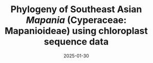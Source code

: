 ---
title: "Phylogeny of Southeast Asian <i>Mapania</i> (Cyperaceae: Mapanioideae) using chloroplast sequence data"
collection: publications
permalink: /publication/Shabdin et al 2025 BJLS Mapania
date: 2025-01-30
venue: 'Botanical Journal of the Linnean Society'
paperurl: '/files/pdf/research/Shabdin et al 2025 BJLS Mapania.pdf'
link: 'https://doi.org/10.1093/botlinnean/boaf001'
#code: 'https://doi.org/...'
#github: 'https://github.com/jimarcor/...'
#figshare: 'https://figshare.com/...
citation: 'Shabdin Z, <b>Márquez-Corro JI</b>, Larridon I, Simpson DA, Culham A. 2025. &quot;Phylogeny of Southeast Asian <i>Mapania</i> (Cyperaceae: Mapanioideae) using chloroplast sequence data&quot; <i>Botanical Journal of the Linnean Society</i> 209(2): 164-172. doi:10.1093/botlinnean/boaf001'
---